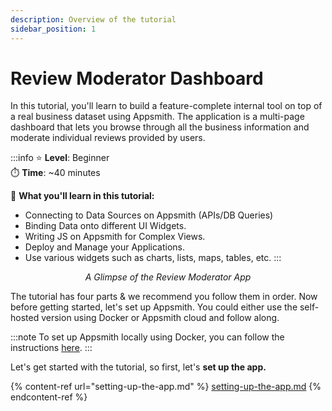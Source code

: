 ```yaml
---
description: Overview of the tutorial
sidebar_position: 1
---
```


# Review Moderator Dashboard

In this tutorial, you'll learn to build a feature-complete internal tool on top of a real business dataset using Appsmith. The application is a multi-page dashboard that lets you browse through all the business information and moderate individual reviews provided by users.

:::info
⭐ **Level**: Beginner\
⏱️ **Time**: \~40 minutes

🙌 **What you'll learn in this tutorial:**

* Connecting to Data Sources on Appsmith (APIs/DB Queries)
* Binding Data onto different UI Widgets.
* Writing JS on Appsmith for Complex Views.
* Deploy and Manage your Applications.
* Use various widgets such as charts, lists, maps, tables, etc.
:::

<figure>
  <object data="https://www.youtube.com/embed/QHOpLoSH7ws?autoplay=0" width='750px' height='400px'></object> 
   <figcaption align="center"><i>A Glimpse of the Review Moderator App</i></figcaption>
</figure>

The tutorial has four parts & we recommend you follow them in order. Now before getting started, let's set up Appsmith. You could either use the self-hosted version using Docker or Appsmith cloud and follow along.

:::note
To set up Appsmith locally using Docker, you can follow the instructions [here](../../../getting-started/setup/installation-guides/docker/).
:::

Let's get started with the tutorial, so first, let's **set up the app.**

{% content-ref url="setting-up-the-app.md" %}
[setting-up-the-app.md](setting-up-the-app.md)
{% endcontent-ref %}
